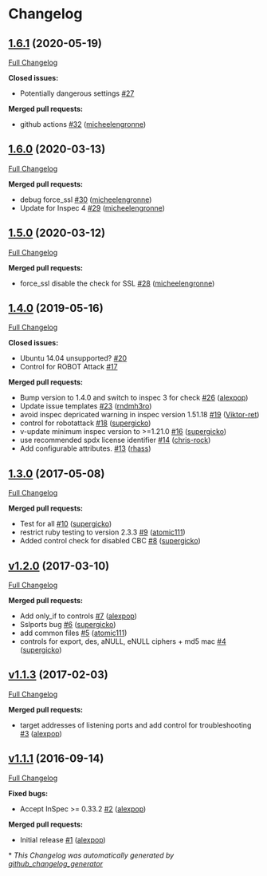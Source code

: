 # Changelog

## [1.6.1](https://github.com/dev-sec/ssl-baseline/tree/1.6.1) (2020-05-19)

[Full Changelog](https://github.com/dev-sec/ssl-baseline/compare/1.6.0...1.6.1)

**Closed issues:**

- Potentially dangerous settings [\#27](https://github.com/dev-sec/ssl-baseline/issues/27)

**Merged pull requests:**

- github actions [\#32](https://github.com/dev-sec/ssl-baseline/pull/32) ([micheelengronne](https://github.com/micheelengronne))

## [1.6.0](https://github.com/dev-sec/ssl-baseline/tree/1.6.0) (2020-03-13)

[Full Changelog](https://github.com/dev-sec/ssl-baseline/compare/1.5.0...1.6.0)

**Merged pull requests:**

- debug force\_ssl [\#30](https://github.com/dev-sec/ssl-baseline/pull/30) ([micheelengronne](https://github.com/micheelengronne))
- Update for Inspec 4 [\#29](https://github.com/dev-sec/ssl-baseline/pull/29) ([micheelengronne](https://github.com/micheelengronne))

## [1.5.0](https://github.com/dev-sec/ssl-baseline/tree/1.5.0) (2020-03-12)

[Full Changelog](https://github.com/dev-sec/ssl-baseline/compare/1.4.0...1.5.0)

**Merged pull requests:**

- force\_ssl disable the check for SSL [\#28](https://github.com/dev-sec/ssl-baseline/pull/28) ([micheelengronne](https://github.com/micheelengronne))

## [1.4.0](https://github.com/dev-sec/ssl-baseline/tree/1.4.0) (2019-05-16)

[Full Changelog](https://github.com/dev-sec/ssl-baseline/compare/1.3.0...1.4.0)

**Closed issues:**

- Ubuntu 14.04 unsupported? [\#20](https://github.com/dev-sec/ssl-baseline/issues/20)
- Control for ROBOT Attack [\#17](https://github.com/dev-sec/ssl-baseline/issues/17)

**Merged pull requests:**

- Bump version to 1.4.0 and switch to inspec 3 for check [\#26](https://github.com/dev-sec/ssl-baseline/pull/26) ([alexpop](https://github.com/alexpop))
- Update issue templates [\#23](https://github.com/dev-sec/ssl-baseline/pull/23) ([rndmh3ro](https://github.com/rndmh3ro))
- avoid inspec depricated warning in inspec version 1.51.18 [\#19](https://github.com/dev-sec/ssl-baseline/pull/19) ([Viktor-ret](https://github.com/Viktor-ret))
- control for robotattack [\#18](https://github.com/dev-sec/ssl-baseline/pull/18) ([supergicko](https://github.com/supergicko))
- v-update minimum inspec version to \>=1.21.0  [\#16](https://github.com/dev-sec/ssl-baseline/pull/16) ([supergicko](https://github.com/supergicko))
- use recommended spdx license identifier [\#14](https://github.com/dev-sec/ssl-baseline/pull/14) ([chris-rock](https://github.com/chris-rock))
- Add configurable attributes. [\#13](https://github.com/dev-sec/ssl-baseline/pull/13) ([rhass](https://github.com/rhass))

## [1.3.0](https://github.com/dev-sec/ssl-baseline/tree/1.3.0) (2017-05-08)

[Full Changelog](https://github.com/dev-sec/ssl-baseline/compare/v1.2.0...1.3.0)

**Merged pull requests:**

- Test for all [\#10](https://github.com/dev-sec/ssl-baseline/pull/10) ([supergicko](https://github.com/supergicko))
- restrict ruby testing to version 2.3.3 [\#9](https://github.com/dev-sec/ssl-baseline/pull/9) ([atomic111](https://github.com/atomic111))
- Added control check for disabled CBC [\#8](https://github.com/dev-sec/ssl-baseline/pull/8) ([supergicko](https://github.com/supergicko))

## [v1.2.0](https://github.com/dev-sec/ssl-baseline/tree/v1.2.0) (2017-03-10)

[Full Changelog](https://github.com/dev-sec/ssl-baseline/compare/v1.1.3...v1.2.0)

**Merged pull requests:**

- Add only\_if to controls [\#7](https://github.com/dev-sec/ssl-baseline/pull/7) ([alexpop](https://github.com/alexpop))
- Sslports bug [\#6](https://github.com/dev-sec/ssl-baseline/pull/6) ([supergicko](https://github.com/supergicko))
- add common files [\#5](https://github.com/dev-sec/ssl-baseline/pull/5) ([atomic111](https://github.com/atomic111))
- controls for export, des, aNULL, eNULL ciphers + md5 mac [\#4](https://github.com/dev-sec/ssl-baseline/pull/4) ([supergicko](https://github.com/supergicko))

## [v1.1.3](https://github.com/dev-sec/ssl-baseline/tree/v1.1.3) (2017-02-03)

[Full Changelog](https://github.com/dev-sec/ssl-baseline/compare/v1.1.1...v1.1.3)

**Merged pull requests:**

- target addresses of listening ports and add control for troubleshooting [\#3](https://github.com/dev-sec/ssl-baseline/pull/3) ([alexpop](https://github.com/alexpop))

## [v1.1.1](https://github.com/dev-sec/ssl-baseline/tree/v1.1.1) (2016-09-14)

[Full Changelog](https://github.com/dev-sec/ssl-baseline/compare/08492ded0dc353f8af232cb33ee07bf12580656d...v1.1.1)

**Fixed bugs:**

- Accept InSpec \>= 0.33.2 [\#2](https://github.com/dev-sec/ssl-baseline/pull/2) ([alexpop](https://github.com/alexpop))

**Merged pull requests:**

- Initial release [\#1](https://github.com/dev-sec/ssl-baseline/pull/1) ([alexpop](https://github.com/alexpop))



\* *This Changelog was automatically generated by [github_changelog_generator](https://github.com/github-changelog-generator/github-changelog-generator)*
